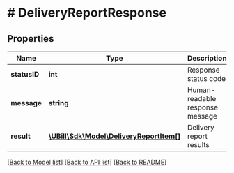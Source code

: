 # # DeliveryReportResponse

## Properties

Name | Type | Description | Notes
------------ | ------------- | ------------- | -------------
**statusID** | **int** | Response status code |
**message** | **string** | Human-readable response message | [optional]
**result** | [**\UBill\Sdk\Model\DeliveryReportItem[]**](DeliveryReportItem.md) | Delivery report results | [optional]

[[Back to Model list]](../../README.md#models) [[Back to API list]](../../README.md#endpoints) [[Back to README]](../../README.md)
